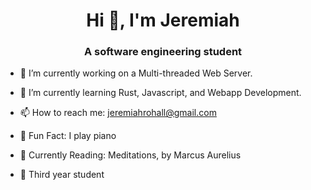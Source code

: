 <h1 align="center">Hi 👋, I'm Jeremiah</h1>
<h3 align="center">A software engineering student</h3>

- 🔭 I’m currently working on a Multi-threaded Web Server. 

- 🌱 I’m currently learning Rust, Javascript, and Webapp Development.

- 📫 How to reach me: jeremiahrohall@gmail.com

- 🎹 Fun Fact: I play piano

- 📖 Currently Reading: Meditations, by Marcus Aurelius

- 🏫 Third year student
